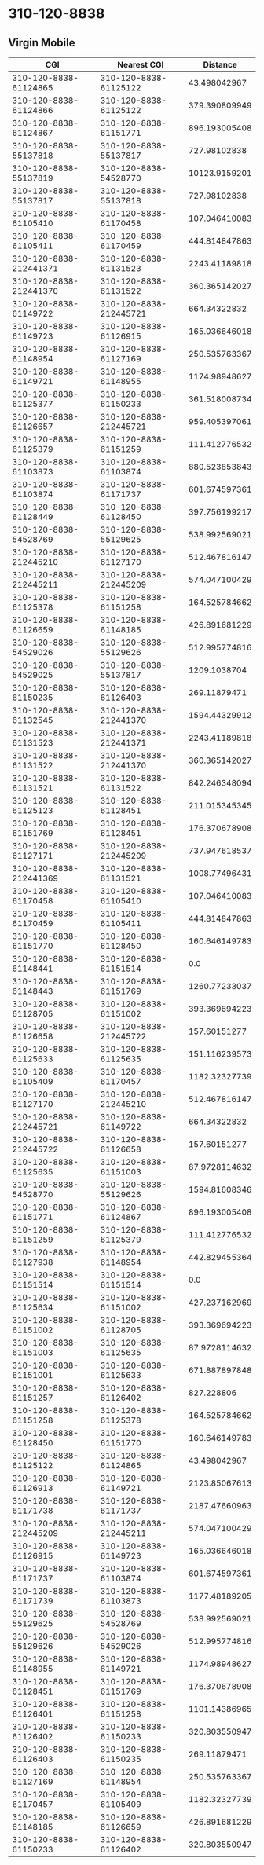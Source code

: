 # 310-120-8838
## Virgin Mobile


| CGI | Nearest CGI | Distance |
|-----|-------------|----------|
| 310-120-8838-61124865 | 310-120-8838-61125122 | 43.498042967 |
| 310-120-8838-61124866 | 310-120-8838-61125122 | 379.390809949 |
| 310-120-8838-61124867 | 310-120-8838-61151771 | 896.193005408 |
| 310-120-8838-55137818 | 310-120-8838-55137817 | 727.98102838 |
| 310-120-8838-55137819 | 310-120-8838-54528770 | 10123.9159201 |
| 310-120-8838-55137817 | 310-120-8838-55137818 | 727.98102838 |
| 310-120-8838-61105410 | 310-120-8838-61170458 | 107.046410083 |
| 310-120-8838-61105411 | 310-120-8838-61170459 | 444.814847863 |
| 310-120-8838-212441371 | 310-120-8838-61131523 | 2243.41189818 |
| 310-120-8838-212441370 | 310-120-8838-61131522 | 360.365142027 |
| 310-120-8838-61149722 | 310-120-8838-212445721 | 664.34322832 |
| 310-120-8838-61149723 | 310-120-8838-61126915 | 165.036646018 |
| 310-120-8838-61148954 | 310-120-8838-61127169 | 250.535763367 |
| 310-120-8838-61149721 | 310-120-8838-61148955 | 1174.98948627 |
| 310-120-8838-61125377 | 310-120-8838-61150233 | 361.518008734 |
| 310-120-8838-61126657 | 310-120-8838-212445721 | 959.405397061 |
| 310-120-8838-61125379 | 310-120-8838-61151259 | 111.412776532 |
| 310-120-8838-61103873 | 310-120-8838-61103874 | 880.523853843 |
| 310-120-8838-61103874 | 310-120-8838-61171737 | 601.674597361 |
| 310-120-8838-61128449 | 310-120-8838-61128450 | 397.756199217 |
| 310-120-8838-54528769 | 310-120-8838-55129625 | 538.992569021 |
| 310-120-8838-212445210 | 310-120-8838-61127170 | 512.467816147 |
| 310-120-8838-212445211 | 310-120-8838-212445209 | 574.047100429 |
| 310-120-8838-61125378 | 310-120-8838-61151258 | 164.525784662 |
| 310-120-8838-61126659 | 310-120-8838-61148185 | 426.891681229 |
| 310-120-8838-54529026 | 310-120-8838-55129626 | 512.995774816 |
| 310-120-8838-54529025 | 310-120-8838-55137817 | 1209.1038704 |
| 310-120-8838-61150235 | 310-120-8838-61126403 | 269.11879471 |
| 310-120-8838-61132545 | 310-120-8838-212441370 | 1594.44329912 |
| 310-120-8838-61131523 | 310-120-8838-212441371 | 2243.41189818 |
| 310-120-8838-61131522 | 310-120-8838-212441370 | 360.365142027 |
| 310-120-8838-61131521 | 310-120-8838-61131522 | 842.246348094 |
| 310-120-8838-61125123 | 310-120-8838-61128451 | 211.015345345 |
| 310-120-8838-61151769 | 310-120-8838-61128451 | 176.370678908 |
| 310-120-8838-61127171 | 310-120-8838-212445209 | 737.947618537 |
| 310-120-8838-212441369 | 310-120-8838-61131521 | 1008.77496431 |
| 310-120-8838-61170458 | 310-120-8838-61105410 | 107.046410083 |
| 310-120-8838-61170459 | 310-120-8838-61105411 | 444.814847863 |
| 310-120-8838-61151770 | 310-120-8838-61128450 | 160.646149783 |
| 310-120-8838-61148441 | 310-120-8838-61151514 | 0.0 |
| 310-120-8838-61148443 | 310-120-8838-61151769 | 1260.77233037 |
| 310-120-8838-61128705 | 310-120-8838-61151002 | 393.369694223 |
| 310-120-8838-61126658 | 310-120-8838-212445722 | 157.60151277 |
| 310-120-8838-61125633 | 310-120-8838-61125635 | 151.116239573 |
| 310-120-8838-61105409 | 310-120-8838-61170457 | 1182.32327739 |
| 310-120-8838-61127170 | 310-120-8838-212445210 | 512.467816147 |
| 310-120-8838-212445721 | 310-120-8838-61149722 | 664.34322832 |
| 310-120-8838-212445722 | 310-120-8838-61126658 | 157.60151277 |
| 310-120-8838-61125635 | 310-120-8838-61151003 | 87.9728114632 |
| 310-120-8838-54528770 | 310-120-8838-55129626 | 1594.81608346 |
| 310-120-8838-61151771 | 310-120-8838-61124867 | 896.193005408 |
| 310-120-8838-61151259 | 310-120-8838-61125379 | 111.412776532 |
| 310-120-8838-61127938 | 310-120-8838-61148954 | 442.829455364 |
| 310-120-8838-61151514 | 310-120-8838-61151514 | 0.0 |
| 310-120-8838-61125634 | 310-120-8838-61151002 | 427.237162969 |
| 310-120-8838-61151002 | 310-120-8838-61128705 | 393.369694223 |
| 310-120-8838-61151003 | 310-120-8838-61125635 | 87.9728114632 |
| 310-120-8838-61151001 | 310-120-8838-61125633 | 671.887897848 |
| 310-120-8838-61151257 | 310-120-8838-61126402 | 827.228806 |
| 310-120-8838-61151258 | 310-120-8838-61125378 | 164.525784662 |
| 310-120-8838-61128450 | 310-120-8838-61151770 | 160.646149783 |
| 310-120-8838-61125122 | 310-120-8838-61124865 | 43.498042967 |
| 310-120-8838-61126913 | 310-120-8838-61149721 | 2123.85067613 |
| 310-120-8838-61171738 | 310-120-8838-61171737 | 2187.47660963 |
| 310-120-8838-212445209 | 310-120-8838-212445211 | 574.047100429 |
| 310-120-8838-61126915 | 310-120-8838-61149723 | 165.036646018 |
| 310-120-8838-61171737 | 310-120-8838-61103874 | 601.674597361 |
| 310-120-8838-61171739 | 310-120-8838-61103873 | 1177.48189205 |
| 310-120-8838-55129625 | 310-120-8838-54528769 | 538.992569021 |
| 310-120-8838-55129626 | 310-120-8838-54529026 | 512.995774816 |
| 310-120-8838-61148955 | 310-120-8838-61149721 | 1174.98948627 |
| 310-120-8838-61128451 | 310-120-8838-61151769 | 176.370678908 |
| 310-120-8838-61126401 | 310-120-8838-61151258 | 1101.14386965 |
| 310-120-8838-61126402 | 310-120-8838-61150233 | 320.803550947 |
| 310-120-8838-61126403 | 310-120-8838-61150235 | 269.11879471 |
| 310-120-8838-61127169 | 310-120-8838-61148954 | 250.535763367 |
| 310-120-8838-61170457 | 310-120-8838-61105409 | 1182.32327739 |
| 310-120-8838-61148185 | 310-120-8838-61126659 | 426.891681229 |
| 310-120-8838-61150233 | 310-120-8838-61126402 | 320.803550947 |
